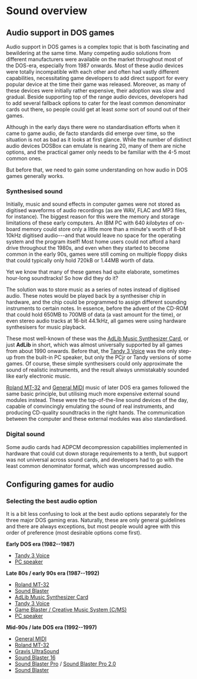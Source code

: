 # Sound overview

## Audio support in DOS games

Audio support in DOS games is a complex topic that is both fascinating and
bewildering at the same time. Many competing audio solutions from different
manufacturers were available on the market throughout most of the DOS-era,
especially from 1987 onwards. Most of these audio devices were totally
incompatible with each other and often had vastly different capabilities,
necessitating game developers to add direct support for every popular device
at the time their game was released. Moreover, as many of these devices were
initially rather expensive, their adoption was slow and gradual. Beside
supporting top of the range audio devices, developers had to add several
fallback options to cater for the least common denominator cards out there, so
people could get at least *some* sort of sound out of their games.

Although in the early days there were no standardisation efforts when it came
to game audio, de facto standards did emerge over time, so the situation is
not as bad as it looks at first glance. While the number of distinct audio
devices DOSBox can emulate is nearing 20, many of them are niche options, and
the practical gamer only needs to be familiar with the 4-5 most common ones.

But before that, we need to gain some understanding on how audio in DOS games
generally works.

### Synthesised sound

Initially, music and sound effects in computer games were not stored as
digitised waveforms of audio recordings (as are WAV, FLAC and MP3 files, for
instance). The biggest reason for this were the memory and storage limitations
of these early computers. An IBM PC with 640 *kilobytes* of on-board memory
could store only a little more than a minute's worth of 8-bit 10kHz digitised
audio---and that would leave no space for the operating system and the program
itself! Most home users could not afford a hard drive throughout the 1980s,
and even when they started to become common in the early 90s, games were still
coming on multiple floppy disks that could typically only hold 720kB or 1.44MB
worth of data.

Yet we know that many of these games had quite elaborate, sometimes hour-long
soundtracks! So how did they do it?

The solution was to store music as a series of notes instead of digitised
audio. These notes would be played back by a synthesiser chip in hardware, and
the chip could be programmed to assign different sounding instruments to
certain notes. In essence, before the advent of the CD-ROM that could hold
650MB to 700MB of data (a vast amount for the time), or even stereo audio
tracks at 16-bit 44.1kHz, all games were using hardware synthesisers for music
playback.

These most well-known of these was the [AdLib Music Synthesizer
Card](../sound-devices/adlib-cms-sound-blaster/#adlib-music-synthesizer-card),
or just **AdLib** in short, which was almost universally supported by all
games from about 1990 onwards. Before that, the [Tandy 3
Voice](../sound-devices/tandy/) was the only step-up from the built-in PC
speaker, but only the PCjr or Tandy versions of some games. Of course, these
simple synthesisers could only approximate the sound of realistic
instruments, and the result always unmistakably sounded like early electronic
music.

[Roland MT-32](../sound-devices/roland-mt-32/) and [General
MIDI](../sound-devices/general-midi/) music of later DOS era games followed
the same basic principle, but utilising much more expensive external sound
modules instead. These were the top-of-the-line sound devices of the day,
capable of convincingly emulating the sound of real instruments, and producing
CD-quality soundtracks in the right hands. The communication between the
computer and these external modules was also standardised.


### Digital sound

Some audio cards had ADPCM decompression capabilities
implemented in hardware that could cut down storage requirements to a tenth,
but support was not universal across sound cards, and developers had to go
with the least common denominator format, which was uncompressed audio.



## Configuring games for audio


### Selecting the best audio option

It is a bit less confusing to look at the best audio options separately for
the three major DOS gaming eras. Naturally, these are only general guidelines
and there are always exceptions, but most people would agree with this order
of preference (most desirable options come first).

**Early DOS era (1982--1987)**

<div class="compact" markdown>

- [Tandy 3 Voice](../sound-devices/tandy/)
- [PC speaker](../sound-devices/pc-speaker/)

</div>

**Late 80s / early 90s era (1987--1992)**

<div class="compact" markdown>

- [Roland MT-32](../sound-devices/roland-mt-32/)
- [Sound Blaster](../sound-devices/adlib-cms-sound-blaster/#sound-blaster-10)
- [AdLib Music Synthesizer Card](../sound-devices/adlib-cms-sound-blaster/#adlib-music-synthesizer-card)
- [Tandy 3 Voice](../sound-devices/tandy/)
- [Game Blaster / Creative Music System (C/MS)](../sound-devices/adlib-cms-sound-blaster#creative-music-system-cms-game-blaster)
- [PC speaker](../sound-devices/pc-speaker/)

</div>

**Mid-90s / late DOS era (1992--1997)**

<div class="compact" markdown>

- [General MIDI](../sound-devices/general-midi/)
- [Roland MT-32](../sound-devices/roland-mt-32/)
- [Gravis UltraSound](../sound-devices/gravis-ultrasound/)
- [Sound Blaster 16](../sound-devices/adlib-cms-sound-blaster/#sound-blaster-16)
- [Sound Blaster Pro](../sound-devices/adlib-cms-sound-blaster/#sound-blaster-pro) / [Sound Blaster Pro 2.0](../sound-devices/adlib-cms-sound-blaster/#sound-blaster-pro-20)
- [Sound Blaster](../sound-devices/adlib-cms-sound-blaster/#sound-blaster-10)

</div>

